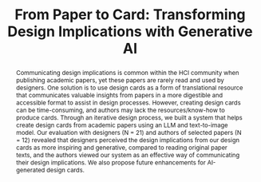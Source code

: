 ---
layout: publication
title: "From Paper to Card: Transforming Design Implications with Generative AI"
year: 2024
month: 5
authors:
  - Donghoon Shin
  - Lucy Lu Wang
  - Gary Hsieh
venue: CHI 2024
note: to appear
venue_full: "CHI 2024"
abstract: "Communicating design implications is common within the HCI community when publishing academic papers, yet these papers are rarely read and used by designers. One solution is to use design cards as a form of translational resource that communicates valuable insights from papers in a more digestible and accessible format to assist in design processes. However, creating design cards can be time-consuming, and authors may lack the resources/know-how to produce cards. Through an iterative design process, we built a system that helps create design cards from academic papers using an LLM and text-to-image model. Our evaluation with designers (N = 21) and authors of selected papers (N = 12) revealed that designers perceived the design implications from our design cards as more inspiring and generative, compared to reading original paper texts, and the authors viewed our system as an effective way of communicating their design implications. We also propose future enhancements for AI-generated design cards."
demo: "https://paper2card.com/"
category:
  - "AI / NLP"
  - "Design"
featured: true
---